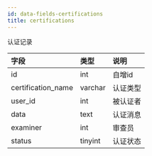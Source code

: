 ```yaml
---
id: data-fields-certifications
title: certifications
---
```


认证记录

| 字段 | 类型 | 说明 |
| :- | :- | :- |
| id | int | 自增id |
| certification_name | varchar | 认证类型 |
| user_id | int | 被认证者 |
| data | text | 认证消息 |
| examiner | int | 审查员 |
| status | tinyint | 认证状态 |
